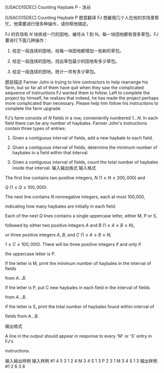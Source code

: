 



[USACO15DEC] Counting Haybale P - 洛谷














[USACO15DEC] Counting Haybale P
题意翻译
FJ 想雇佣几个人在他的农场里帮忙，他需要进行很多种操作，请你帮他搞定。

FJ 的农场有 $N$ 块排成一行的田地，编号从 $1$ 到 $N$。每一块田地都有很多草包。FJ 要进行下面几种操作：

1. 给定一段连续的田地，给每一块田地都增加一些新的草包。

2. 给定一段连续的田地，找出草包最少的田地有多少草包。

3. 给定一段连续的田地，统计一共有多少草包。

题目描述
Farmer John is trying to hire contractors to help rearrange his farm, but so far all of them have quit when they saw the complicated sequence of instructions FJ wanted them to follow.  Left to complete the project by himself, he realizes that indeed, he has made the project perhaps more  complicated than necessary.  Please help him follow his instructions to  complete the farm upgrade.


FJ's farm consists of $N$ fields in a row, conveniently numbered $1 \ldots N$. In each field there can be any number of haybales.  Farmer John's instructions contain three types of entries:

1) Given a contiguous interval of fields, add a new haybale to each field.

2) Given a contiguous interval of fields, determine the minimum number of haybales in a field within that interval.

3) Given a contiguous interval of fields, count the total number of haybales  inside that interval.
输入输出格式
输入格式

The first line contains two positive integers, $N$ ($1 \leq N \leq 200,000$) and

$Q$ ($1 \leq Q \leq 100,000$).


The next line contains $N$ nonnegative integers, each at most 100,000,

indicating how many haybales are initially in each field.


Each of the next $Q$ lines contains a single uppercase letter, either M, P or S,

followed by either two positive integers $A$ and $B$ ($1 \leq A \leq B \leq N$),

or three positive integers $A$, $B$, and $C$ ($1 \leq A \leq B \leq N$;

$1 \leq C \leq 100,000$).  There will be three positive integers if and only if


the uppercase letter is P.

If the letter is M, print the minimum number of haybales in the interval of fields

from $A \ldots B$.


If the letter is P, put $C$ new haybales in each field in the interval of fields

from $A \ldots B$.


If the letter is S, print the total number of haybales found within interval of

fields from $A \ldots B$.

输出格式

A line in the output should appear in response to every 'M' or 'S' entry in FJ's

instructions.

输入输出样例
输入样例 #1
4 5
3 1 2 4
M 3 4
S 1 3
P 2 3 1
M 3 4
S 1 3
输出样例 #1
2
6
3
8






